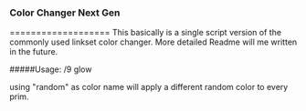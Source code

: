 ### Color Changer Next Gen
===================
This basically is a single script version of the commonly used linkset color changer.
More detailed Readme will me written in the future.

#####Usage:
/9 glow <color name>

using "random" as color name will apply a different random color to every prim.
